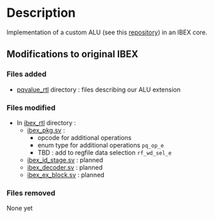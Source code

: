 # Description

Implementation of a custom ALU (see this [repository](https://github.com/awongng/PE)) in an IBEX core.

## Modifications to original IBEX

### Files added

* [pqvalue_rtl](./pqvalue_rtl) directory : files describing our ALU extension

### Files modified

* In [ibex_rtl](./ibex_rtl) directory :
    * [ibex_pkg.sv](./ibex_rtl/ibex_pkg.sv) :
        * opcode for additional operations
        * enum type for additional operations ```pq_op_e```
        * TBD : add to regfile data selection ```rf_wd_sel_e```
    * [ibex_id_stage.sv](./ibex_rtl/ibex_id_stage.sv) : planned
    * [ibex_decoder.sv](./ibex_rtl/ibex_decoder.sv) : planned
    * [ibex_ex_block.sv](./ibex_rtl/ibex_ex_block.sv) : planned

### Files removed

None yet